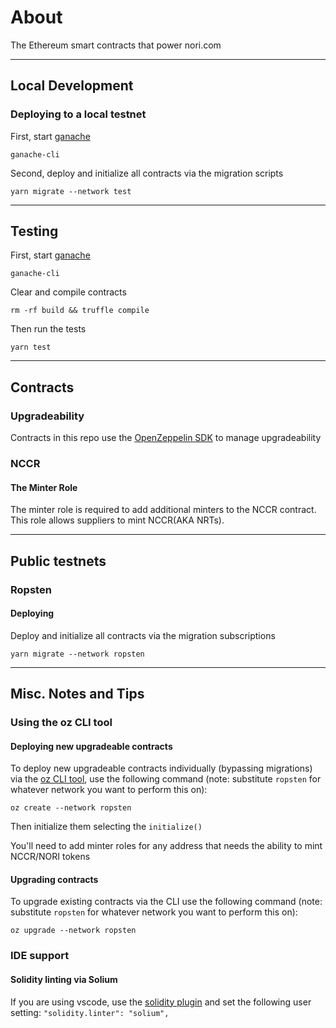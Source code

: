 # About

The Ethereum smart contracts that power nori.com

---
## Local Development

### Deploying to a local testnet

First, start [ganache](https://github.com/trufflesuite/ganache-cli)

```
ganache-cli
```

Second, deploy and initialize all contracts via the migration scripts

```
yarn migrate --network test
```
---

## Testing

First, start [ganache](https://github.com/trufflesuite/ganache-cli)

```
ganache-cli
```

Clear and compile contracts

```
rm -rf build && truffle compile
```

Then run the tests

```
yarn test
```
---

## Contracts

### Upgradeability

Contracts in this repo use the [OpenZeppelin SDK](https://github.com/OpenZeppelin/openzeppelin-sdk/tree/master/packages/docs#readme) to manage upgradeability

### NCCR

#### The Minter Role

The minter role is required to add additional minters to the NCCR contract. This role allows suppliers to mint NCCR(AKA NRTs).

---

## Public testnets

### Ropsten
#### Deploying

Deploy and initialize all contracts via the migration subscriptions

```
yarn migrate --network ropsten
```

---

## Misc. Notes and Tips

### Using the oz CLI tool

#### Deploying new upgradeable contracts

To deploy new upgradeable contracts individually (bypassing migrations) via the [oz CLI tool](https://docs.openzeppelin.com/cli/2.8/), use the following command (note: substitute `ropsten` for whatever network you want to perform this on):

```
oz create --network ropsten
```

Then initialize them selecting the `initialize()`

You'll need to add minter roles for any address that needs the ability to mint NCCR/NORI tokens

#### Upgrading contracts

To upgrade existing contracts via the CLI use the following command (note: substitute `ropsten` for whatever network you want to perform this on):

```
oz upgrade --network ropsten
```

### IDE support

#### Solidity linting via Solium

If you are using vscode, use the [solidity plugin](https://marketplace.visualstudio.com/items?itemName=JuanBlanco.solidity) and set the following user setting: `"solidity.linter": "solium",`
